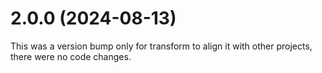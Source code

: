 # 2.0.0 (2024-08-13)

This was a version bump only for transform to align it with other projects, there were no code changes.